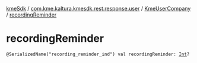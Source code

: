 [kmeSdk](../../index.md) / [com.kme.kaltura.kmesdk.rest.response.user](../index.md) / [KmeUserCompany](index.md) / [recordingReminder](./recording-reminder.md)

# recordingReminder

`@SerializedName("recording_reminder_ind") val recordingReminder: `[`Int`](https://kotlinlang.org/api/latest/jvm/stdlib/kotlin/-int/index.html)`?`